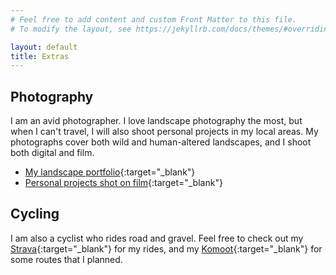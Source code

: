 ```yaml
---
# Feel free to add content and custom Front Matter to this file.
# To modify the layout, see https://jekyllrb.com/docs/themes/#overriding-theme-defaults

layout: default
title: Extras
---
```



## Photography
I am an avid photographer. I love landscape photography the most, but when I can't
travel, I will also shoot personal projects in my local areas. My photographs
cover both wild and human-altered landscapes, and I shoot both digital and film.
- [My landscape portfolio](https://christinasun.org/landscape){:target="_blank"}
- [Personal projects shot on film](https://www.christinasun.org/analog-anthology){:target="_blank"}


## Cycling
I am also a cyclist who rides road and gravel. Feel free to check out my
[Strava](https://www.strava.com/athletes/35905919){:target="_blank"} for my rides, and my
[Komoot](https://www.komoot.com/user/1500847933178/tours?type=planned){:target="_blank"} for some
routes that I planned.

